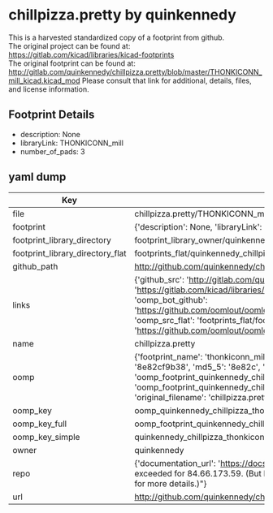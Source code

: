 # chillpizza.pretty by quinkennedy  
This is a harvested standardized copy of a footprint from github.  
The original project can be found at:  
https://gitlab.com/kicad/libraries/kicad-footprints  
The original footprint can be found at:
http://gitlab.com/quinkennedy/chillpizza.pretty/blob/master/THONKICONN_mill_kicad.kicad_mod
Please consult that link for additional, details, files, and license information.  
## Footprint Details
* description: None  
* libraryLink: THONKICONN_mill  
* number_of_pads: 3  
## yaml dump  
| Key | Value |  
| --- | --- |  
| file | chillpizza.pretty/THONKICONN_mill.kicad_mod |  
| footprint | {'description': None, 'libraryLink': 'THONKICONN_mill', 'number_of_pads': 3} |  
| footprint_library_directory | footprint_library_owner/quinkennedy_chillpizza.pretty |  
| footprint_library_directory_flat | footprints_flat/quinkennedy_chillpizza_thonkiconn_mill/working |  
| github_path | http://github.com/quinkennedy/chillpizza.pretty/blob/master/THONKICONN_mill.kicad_mod |  
| links | {'github_src': 'http://gitlab.com/quinkennedy/chillpizza.pretty/blob/master/THONKICONN_mill_kicad.kicad_mod', 'github_src_repo': 'https://gitlab.com/kicad/libraries/kicad-footprints', 'oomp_bot': 'footprints/quinkennedy_chillpizza_thonkiconn_mill/working', 'oomp_bot_github': 'https://github.com/oomlout/oomlout_oomp_footprint_bot/tree/main/footprints/quinkennedy_chillpizza_thonkiconn_mill/working', 'oomp_src_flat': 'footprints_flat/footprints_flat/quinkennedy_chillpizza_thonkiconn_mill/working', 'oomp_src_flat_github': 'https://github.com/oomlout/oomlout_oomp_footprint_src/tree/main/footprints_flat/quinkennedy_chillpizza_thonkiconn_mill/working'} |  
| name | chillpizza.pretty |  
| oomp | {'footprint_name': 'thonkiconn_mill', 'library_name': 'chillpizza', 'md5': '8e82cf9b38d60fd32f265f68f378c6fa', 'md5_10': '8e82cf9b38', 'md5_5': '8e82c', 'md5_6': '8e82cf', 'oomp_key': 'oomp_quinkennedy_chillpizza_thonkiconn_mill', 'oomp_key_extra': 'oomp_footprint_quinkennedy_chillpizza_thonkiconn_mill', 'oomp_key_full': 'oomp_footprint_quinkennedy_chillpizza_thonkiconn_mill_8e82cf', 'oomp_key_simple': 'quinkennedy_chillpizza_thonkiconn_mill', 'original_filename': 'chillpizza.pretty/THONKICONN_mill.kicad_mod', 'owner_name': 'quinkennedy'} |  
| oomp_key | oomp_quinkennedy_chillpizza_thonkiconn_mill |  
| oomp_key_full | oomp_footprint_quinkennedy_chillpizza_thonkiconn_mill |  
| oomp_key_simple | quinkennedy_chillpizza_thonkiconn_mill |  
| owner | quinkennedy |  
| repo | {'documentation_url': 'https://docs.github.com/rest/overview/resources-in-the-rest-api#rate-limiting', 'message': "API rate limit exceeded for 84.66.173.59. (But here's the good news: Authenticated requests get a higher rate limit. Check out the documentation for more details.)"} |  
| url | http://github.com/quinkennedy/chillpizza.pretty |  


